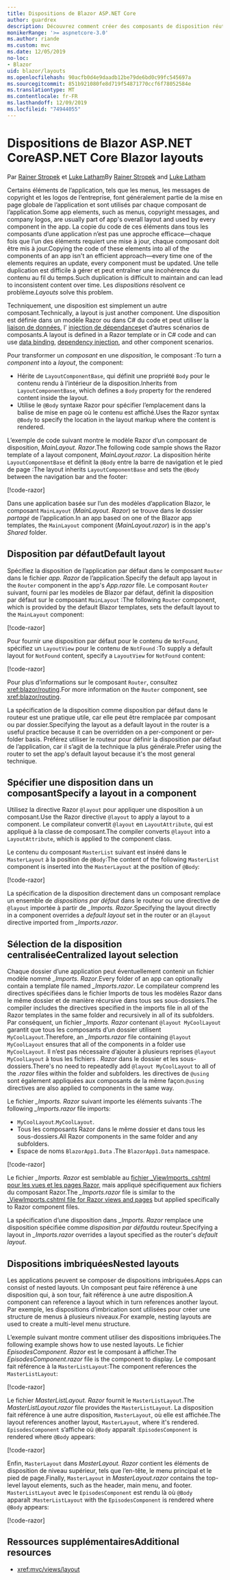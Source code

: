 ```yaml
---
title: Dispositions de Blazor ASP.NET Core
author: guardrex
description: Découvrez comment créer des composants de disposition réutilisables pour les applications Blazor.
monikerRange: '>= aspnetcore-3.0'
ms.author: riande
ms.custom: mvc
ms.date: 12/05/2019
no-loc:
- Blazor
uid: blazor/layouts
ms.openlocfilehash: 90acfb0d4e9daadb12be79de6bd0c99fc545697a
ms.sourcegitcommit: 851b921080fe8d719f54871770ccf6f78052584e
ms.translationtype: MT
ms.contentlocale: fr-FR
ms.lasthandoff: 12/09/2019
ms.locfileid: "74944055"
---
```

# <a name="aspnet-core-opno-locblazor-layouts"></a><span data-ttu-id="9d033-103">Dispositions de Blazor ASP.NET Core</span><span class="sxs-lookup"><span data-stu-id="9d033-103">ASP.NET Core Blazor layouts</span></span>

<span data-ttu-id="9d033-104">Par [Rainer Stropek](https://www.timecockpit.com) et [Luke Latham](https://github.com/guardrex)</span><span class="sxs-lookup"><span data-stu-id="9d033-104">By [Rainer Stropek](https://www.timecockpit.com) and [Luke Latham](https://github.com/guardrex)</span></span>

<span data-ttu-id="9d033-105">Certains éléments de l’application, tels que les menus, les messages de copyright et les logos de l’entreprise, font généralement partie de la mise en page globale de l’application et sont utilisés par chaque composant de l’application.</span><span class="sxs-lookup"><span data-stu-id="9d033-105">Some app elements, such as menus, copyright messages, and company logos, are usually part of app's overall layout and used by every component in the app.</span></span> <span data-ttu-id="9d033-106">La copie du code de ces éléments dans tous les composants d’une application n’est pas une approche efficace&mdash;chaque fois que l’un des éléments requiert une mise à jour, chaque composant doit être mis à jour.</span><span class="sxs-lookup"><span data-stu-id="9d033-106">Copying the code of these elements into all of the components of an app isn't an efficient approach&mdash;every time one of the elements requires an update, every component must be updated.</span></span> <span data-ttu-id="9d033-107">Une telle duplication est difficile à gérer et peut entraîner une incohérence du contenu au fil du temps.</span><span class="sxs-lookup"><span data-stu-id="9d033-107">Such duplication is difficult to maintain and can lead to inconsistent content over time.</span></span> <span data-ttu-id="9d033-108">Les *dispositions* résolvent ce problème.</span><span class="sxs-lookup"><span data-stu-id="9d033-108">*Layouts* solve this problem.</span></span>

<span data-ttu-id="9d033-109">Techniquement, une disposition est simplement un autre composant.</span><span class="sxs-lookup"><span data-stu-id="9d033-109">Technically, a layout is just another component.</span></span> <span data-ttu-id="9d033-110">Une disposition est définie dans un modèle Razor ou dans C# du code et peut utiliser la [liaison de données](xref:blazor/components#data-binding), l' [injection de dépendances](xref:blazor/dependency-injection)et d’autres scénarios de composants.</span><span class="sxs-lookup"><span data-stu-id="9d033-110">A layout is defined in a Razor template or in C# code and can use [data binding](xref:blazor/components#data-binding), [dependency injection](xref:blazor/dependency-injection), and other component scenarios.</span></span>

<span data-ttu-id="9d033-111">Pour transformer un *composant* en une *disposition*, le composant :</span><span class="sxs-lookup"><span data-stu-id="9d033-111">To turn a *component* into a *layout*, the component:</span></span>

* <span data-ttu-id="9d033-112">Hérite de `LayoutComponentBase`, qui définit une propriété `Body` pour le contenu rendu à l’intérieur de la disposition.</span><span class="sxs-lookup"><span data-stu-id="9d033-112">Inherits from `LayoutComponentBase`, which defines a `Body` property for the rendered content inside the layout.</span></span>
* <span data-ttu-id="9d033-113">Utilise le `@Body` syntaxe Razor pour spécifier l’emplacement dans la balise de mise en page où le contenu est affiché.</span><span class="sxs-lookup"><span data-stu-id="9d033-113">Uses the Razor syntax `@Body` to specify the location in the layout markup where the content is rendered.</span></span>

<span data-ttu-id="9d033-114">L’exemple de code suivant montre le modèle Razor d’un composant de disposition, *MainLayout. Razor*.</span><span class="sxs-lookup"><span data-stu-id="9d033-114">The following code sample shows the Razor template of a layout component, *MainLayout.razor*.</span></span> <span data-ttu-id="9d033-115">La disposition hérite `LayoutComponentBase` et définit la `@Body` entre la barre de navigation et le pied de page :</span><span class="sxs-lookup"><span data-stu-id="9d033-115">The layout inherits `LayoutComponentBase` and sets the `@Body` between the navigation bar and the footer:</span></span>

[!code-razor[](layouts/sample_snapshot/3.x/MainLayout.razor?highlight=1,13)]

<span data-ttu-id="9d033-116">Dans une application basée sur l’un des modèles d’application Blazor, le composant `MainLayout` (*MainLayout. Razor*) se trouve dans le dossier *partagé* de l’application.</span><span class="sxs-lookup"><span data-stu-id="9d033-116">In an app based on one of the Blazor app templates, the `MainLayout` component (*MainLayout.razor*) is in the app's *Shared* folder.</span></span>

## <a name="default-layout"></a><span data-ttu-id="9d033-117">Disposition par défaut</span><span class="sxs-lookup"><span data-stu-id="9d033-117">Default layout</span></span>

<span data-ttu-id="9d033-118">Spécifiez la disposition de l’application par défaut dans le composant `Router` dans le fichier *app. Razor* de l’application.</span><span class="sxs-lookup"><span data-stu-id="9d033-118">Specify the default app layout in the `Router` component in the app's *App.razor* file.</span></span> <span data-ttu-id="9d033-119">Le composant `Router` suivant, fourni par les modèles de Blazor par défaut, définit la disposition par défaut sur le composant `MainLayout` :</span><span class="sxs-lookup"><span data-stu-id="9d033-119">The following `Router` component, which is provided by the default Blazor templates, sets the default layout to the `MainLayout` component:</span></span>

[!code-razor[](layouts/sample_snapshot/3.x/App1.razor?highlight=3)]

<span data-ttu-id="9d033-120">Pour fournir une disposition par défaut pour le contenu de `NotFound`, spécifiez un `LayoutView` pour le contenu de `NotFound` :</span><span class="sxs-lookup"><span data-stu-id="9d033-120">To supply a default layout for `NotFound` content, specify a `LayoutView` for `NotFound` content:</span></span>

[!code-razor[](layouts/sample_snapshot/3.x/App2.razor?highlight=6-9)]

<span data-ttu-id="9d033-121">Pour plus d’informations sur le composant `Router`, consultez <xref:blazor/routing>.</span><span class="sxs-lookup"><span data-stu-id="9d033-121">For more information on the `Router` component, see <xref:blazor/routing>.</span></span>

<span data-ttu-id="9d033-122">La spécification de la disposition comme disposition par défaut dans le routeur est une pratique utile, car elle peut être remplacée par composant ou par dossier.</span><span class="sxs-lookup"><span data-stu-id="9d033-122">Specifying the layout as a default layout in the router is a useful practice because it can be overridden on a per-component or per-folder basis.</span></span> <span data-ttu-id="9d033-123">Préférez utiliser le routeur pour définir la disposition par défaut de l’application, car il s’agit de la technique la plus générale.</span><span class="sxs-lookup"><span data-stu-id="9d033-123">Prefer using the router to set the app's default layout because it's the most general technique.</span></span>

## <a name="specify-a-layout-in-a-component"></a><span data-ttu-id="9d033-124">Spécifier une disposition dans un composant</span><span class="sxs-lookup"><span data-stu-id="9d033-124">Specify a layout in a component</span></span>

<span data-ttu-id="9d033-125">Utilisez la directive Razor `@layout` pour appliquer une disposition à un composant.</span><span class="sxs-lookup"><span data-stu-id="9d033-125">Use the Razor directive `@layout` to apply a layout to a component.</span></span> <span data-ttu-id="9d033-126">Le compilateur convertit `@layout` en `LayoutAttribute`, qui est appliqué à la classe de composant.</span><span class="sxs-lookup"><span data-stu-id="9d033-126">The compiler converts `@layout` into a `LayoutAttribute`, which is applied to the component class.</span></span>

<span data-ttu-id="9d033-127">Le contenu du composant `MasterList` suivant est inséré dans le `MasterLayout` à la position de `@Body`:</span><span class="sxs-lookup"><span data-stu-id="9d033-127">The content of the following `MasterList` component is inserted into the `MasterLayout` at the position of `@Body`:</span></span>

[!code-razor[](layouts/sample_snapshot/3.x/MasterList.razor?highlight=1)]

<span data-ttu-id="9d033-128">La spécification de la disposition directement dans un composant remplace un ensemble de *dispositions par défaut* dans le routeur ou une directive de `@layout` importée à partir de *_Imports. Razor*.</span><span class="sxs-lookup"><span data-stu-id="9d033-128">Specifying the layout directly in a component overrides a *default layout* set in the router or an `@layout` directive imported from *_Imports.razor*.</span></span>

## <a name="centralized-layout-selection"></a><span data-ttu-id="9d033-129">Sélection de la disposition centralisée</span><span class="sxs-lookup"><span data-stu-id="9d033-129">Centralized layout selection</span></span>

<span data-ttu-id="9d033-130">Chaque dossier d’une application peut éventuellement contenir un fichier modèle nommé *_Imports. Razor*.</span><span class="sxs-lookup"><span data-stu-id="9d033-130">Every folder of an app can optionally contain a template file named *_Imports.razor*.</span></span> <span data-ttu-id="9d033-131">Le compilateur comprend les directives spécifiées dans le fichier Imports de tous les modèles Razor dans le même dossier et de manière récursive dans tous ses sous-dossiers.</span><span class="sxs-lookup"><span data-stu-id="9d033-131">The compiler includes the directives specified in the imports file in all of the Razor templates in the same folder and recursively in all of its subfolders.</span></span> <span data-ttu-id="9d033-132">Par conséquent, un fichier *_Imports. Razor* contenant `@layout MyCoolLayout` garantit que tous les composants d’un dossier utilisent `MyCoolLayout`.</span><span class="sxs-lookup"><span data-stu-id="9d033-132">Therefore, an *_Imports.razor* file containing `@layout MyCoolLayout` ensures that all of the components in a folder use `MyCoolLayout`.</span></span> <span data-ttu-id="9d033-133">Il n’est pas nécessaire d’ajouter à plusieurs reprises `@layout MyCoolLayout` à tous les fichiers *. Razor* dans le dossier et les sous-dossiers.</span><span class="sxs-lookup"><span data-stu-id="9d033-133">There's no need to repeatedly add `@layout MyCoolLayout` to all of the *.razor* files within the folder and subfolders.</span></span> <span data-ttu-id="9d033-134">les directives de `@using` sont également appliquées aux composants de la même façon.</span><span class="sxs-lookup"><span data-stu-id="9d033-134">`@using` directives are also applied to components in the same way.</span></span>

<span data-ttu-id="9d033-135">Le fichier *_Imports. Razor* suivant importe les éléments suivants :</span><span class="sxs-lookup"><span data-stu-id="9d033-135">The following *_Imports.razor* file imports:</span></span>

* <span data-ttu-id="9d033-136">`MyCoolLayout`.</span><span class="sxs-lookup"><span data-stu-id="9d033-136">`MyCoolLayout`.</span></span>
* <span data-ttu-id="9d033-137">Tous les composants Razor dans le même dossier et dans tous les sous-dossiers.</span><span class="sxs-lookup"><span data-stu-id="9d033-137">All Razor components in the same folder and any subfolders.</span></span>
* <span data-ttu-id="9d033-138">Espace de noms `BlazorApp1.Data` .</span><span class="sxs-lookup"><span data-stu-id="9d033-138">The `BlazorApp1.Data` namespace.</span></span>
 
[!code-razor[](layouts/sample_snapshot/3.x/_Imports.razor)]

<span data-ttu-id="9d033-139">Le fichier *_Imports. Razor* est semblable au [fichier _ViewImports. cshtml pour les vues et les pages Razor,](xref:mvc/views/layout#importing-shared-directives) mais appliqué spécifiquement aux fichiers du composant Razor.</span><span class="sxs-lookup"><span data-stu-id="9d033-139">The *_Imports.razor* file is similar to the [_ViewImports.cshtml file for Razor views and pages](xref:mvc/views/layout#importing-shared-directives) but applied specifically to Razor component files.</span></span>

<span data-ttu-id="9d033-140">La spécification d’une disposition dans *_Imports. Razor* remplace une disposition spécifiée comme *disposition par défaut*du routeur.</span><span class="sxs-lookup"><span data-stu-id="9d033-140">Specifying a layout in *_Imports.razor* overrides a layout specified as the router's *default layout*.</span></span>

## <a name="nested-layouts"></a><span data-ttu-id="9d033-141">Dispositions imbriquées</span><span class="sxs-lookup"><span data-stu-id="9d033-141">Nested layouts</span></span>

<span data-ttu-id="9d033-142">Les applications peuvent se composer de dispositions imbriquées.</span><span class="sxs-lookup"><span data-stu-id="9d033-142">Apps can consist of nested layouts.</span></span> <span data-ttu-id="9d033-143">Un composant peut faire référence à une disposition qui, à son tour, fait référence à une autre disposition.</span><span class="sxs-lookup"><span data-stu-id="9d033-143">A component can reference a layout which in turn references another layout.</span></span> <span data-ttu-id="9d033-144">Par exemple, les dispositions d’imbrication sont utilisées pour créer une structure de menus à plusieurs niveaux.</span><span class="sxs-lookup"><span data-stu-id="9d033-144">For example, nesting layouts are used to create a multi-level menu structure.</span></span>

<span data-ttu-id="9d033-145">L’exemple suivant montre comment utiliser des dispositions imbriquées.</span><span class="sxs-lookup"><span data-stu-id="9d033-145">The following example shows how to use nested layouts.</span></span> <span data-ttu-id="9d033-146">Le fichier *EpisodesComponent. Razor* est le composant à afficher.</span><span class="sxs-lookup"><span data-stu-id="9d033-146">The *EpisodesComponent.razor* file is the component to display.</span></span> <span data-ttu-id="9d033-147">Le composant fait référence à la `MasterListLayout`:</span><span class="sxs-lookup"><span data-stu-id="9d033-147">The component references the `MasterListLayout`:</span></span>

[!code-razor[](layouts/sample_snapshot/3.x/EpisodesComponent.razor?highlight=1)]

<span data-ttu-id="9d033-148">Le fichier *MasterListLayout. Razor* fournit le `MasterListLayout`.</span><span class="sxs-lookup"><span data-stu-id="9d033-148">The *MasterListLayout.razor* file provides the `MasterListLayout`.</span></span> <span data-ttu-id="9d033-149">La disposition fait référence à une autre disposition, `MasterLayout`, où elle est affichée.</span><span class="sxs-lookup"><span data-stu-id="9d033-149">The layout references another layout, `MasterLayout`, where it's rendered.</span></span> <span data-ttu-id="9d033-150">`EpisodesComponent` s’affiche où `@Body` apparaît :</span><span class="sxs-lookup"><span data-stu-id="9d033-150">`EpisodesComponent` is rendered where `@Body` appears:</span></span>

[!code-razor[](layouts/sample_snapshot/3.x/MasterListLayout.razor?highlight=1,9)]

<span data-ttu-id="9d033-151">Enfin, `MasterLayout` dans *MasterLayout. Razor* contient les éléments de disposition de niveau supérieur, tels que l’en-tête, le menu principal et le pied de page.</span><span class="sxs-lookup"><span data-stu-id="9d033-151">Finally, `MasterLayout` in *MasterLayout.razor* contains the top-level layout elements, such as the header, main menu, and footer.</span></span> <span data-ttu-id="9d033-152">`MasterListLayout` avec le `EpisodesComponent` est rendu là où `@Body` apparaît :</span><span class="sxs-lookup"><span data-stu-id="9d033-152">`MasterListLayout` with the `EpisodesComponent` is rendered where `@Body` appears:</span></span>

[!code-razor[](layouts/sample_snapshot/3.x/MasterLayout.razor?highlight=6)]

## <a name="additional-resources"></a><span data-ttu-id="9d033-153">Ressources supplémentaires</span><span class="sxs-lookup"><span data-stu-id="9d033-153">Additional resources</span></span>

* <xref:mvc/views/layout>
